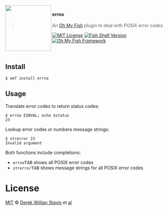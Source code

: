 <img src="https://dl.dropboxusercontent.com/u/56336/omf/omf-logo-optimised.svg" align="left" width="144px" height="144px"/>

#### errno
> An [Oh My Fish][omf-link] plugin to deal with POSIX error codes

[![MIT License](https://img.shields.io/badge/license-MIT-007EC7.svg?style=flat-square)](/LICENSE)
[![Fish Shell Version](https://img.shields.io/badge/fish-v2.2.0-007EC7.svg?style=flat-square)](http://fishshell.com)
[![Oh My Fish Framework](https://img.shields.io/badge/Oh%20My%20Fish-Framework-007EC7.svg?style=flat-square)](https://www.github.com/oh-my-fish/oh-my-fish)

<br/>

## Install

```fish
$ omf install errno
```

## Usage

Translate error codes to return status codes:

```fish
$ errno EINVAL; echo $status
23
```

Lookup error codes or numbers message strings:

```fish
$ strerror 23
Invalid argument
```

Both functions include completions:

- `errno`<kbd>TAB</kbd> shows all POSIX error codes
- `strerror`<kbd>TAB</kbd> shows message strings for all POSIX error codes


# License

[MIT][mit] © [Derek Willian Stavis][author] et [al][contributors]


[mit]:            http://opensource.org/licenses/MIT
[author]:         http://github.com/derekstavis
[contributors]:   https://github.com/derekstavis/plugin-errno/graphs/contributors
[omf-link]:       https://www.github.com/oh-my-fish/oh-my-fish

[license-badge]:  https://img.shields.io/badge/license-MIT-007EC7.svg?style=flat-square
